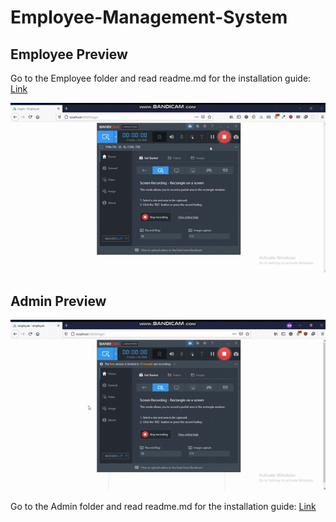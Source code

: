 # Employee-Management-System

## Employee Preview

Go to the Employee folder and read readme.md for the installation guide: [Link](https://github.com/Kristof0310/employee-manage-system/tree/master/employee)

![](employee-preview.gif)

## Admin Preview

![](admin-preview.gif)

Go to the Admin folder and read readme.md for the installation guide: [Link](https://github.com/Kristof0310/employee-manage-system/tree/master/admin)
